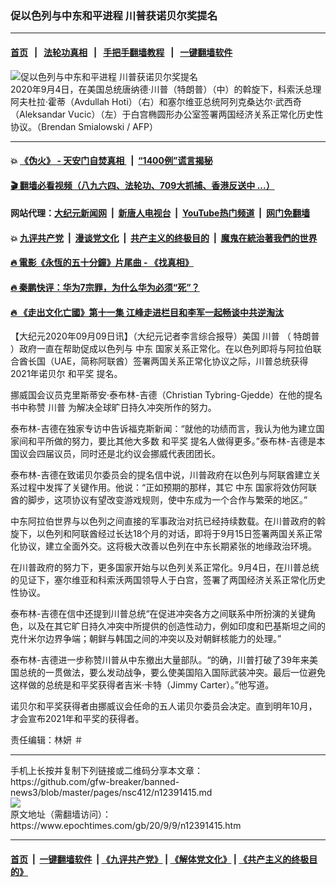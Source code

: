 ### 促以色列与中东和平进程 川普获诺贝尔奖提名
------------------------

#### [首页](https://github.com/gfw-breaker/banned-news3/blob/master/README.md) &nbsp;&nbsp;|&nbsp;&nbsp; [法轮功真相](https://github.com/begood0513/basic/blob/master/README.md)  &nbsp;&nbsp;|&nbsp;&nbsp; [手把手翻墙教程](https://github.com/gfw-breaker/guides/wiki)  &nbsp;&nbsp;|&nbsp;&nbsp; [一键翻墙软件](https://github.com/gfw-breaker/nogfw/blob/master/README.md)  



<div><img alt="促以色列与中东和平进程 川普获诺贝尔奖提名" class="attachment-djy_600_400 size-djy_600_400 wp-post-image" src="https://i.epochtimes.com/assets/uploads/2020/09/000_1WZ7YY-1-600x400.jpg"/>
<div class="caption">
 2020年9月4日，在美国总统唐纳德·川普（特朗普）（中）的斡旋下，科索沃总理阿夫杜拉·霍蒂（Avdullah Hoti）（右）和塞尔维亚总统阿列克桑达尔·武西奇（Aleksandar Vucic）（左）于白宫椭圆形办公室签署两国经济关系正常化历史性协议。（Brendan Smialowski / AFP）
</div></div><hr/>

#### 💥 [《伪火》 - 天安门自焚真相 ](http://141.164.51.119:10000/videos/blog/weihuo.html)&nbsp; |&nbsp; [“1400例”谎言揭秘  ](http://141.164.51.119:10000/videos/blog/jiexi1400.html)

#### [ 🎬  翻墙必看视频（八九六四、法轮功、709大抓捕、香港反送中 ...）](https://github.com/gfw-breaker/links/blob/master/banned.md)

#### 网站代理：[大纪元新闻网](http://167.172.10.89:10080/gb/) &nbsp;|&nbsp; [新唐人电视台](http://167.172.10.89:8808/gb/)  &nbsp;|&nbsp; [YouTube热门频道](http://158.247.203.241/youtube.html) &nbsp;|&nbsp; [网门免翻墙](http://158.247.203.241:11000/show.aspx?name=ogHome)

#### 💥 [九评共产党](http://141.164.51.119:10000/videos/res/jiuping/)&nbsp; |&nbsp; [漫谈党文化](http://141.164.51.119:10000/videos/res/mtdwh/)&nbsp; |&nbsp; [共产主义的终极目的](http://141.164.51.119:10000/videos/res/zjmd/)&nbsp; |&nbsp; [魔鬼在統治著我們的世界](http://141.164.51.119:10000/videos/res/TheSpecter/)  

#### [ 🔥  電影《永恆的五十分鐘》片尾曲 - 《找真相》](http://141.164.51.119:10000/videos/news/../legend/index.html)

#### [ 🔥  秦鹏快评：华为7宗罪，为什么华为必须“死”？](http://141.164.51.119:10000/videos/news/qp01.html)

#### [ 🔥  《走出文化亡國》第十一集 江峰走进栏目和李军一起畅谈中共逆淘汰](http://141.164.51.119:10000/videos/news/../res/zcwhwg/index.html)

<div><p>
 【大纪元2020年09月09日讯】（大纪元记者李言综合报导）美国
 <ok href="https://www.epochtimes.com/gb/tag/%E5%B7%9D%E6%99%AE.html">
  川普
 </ok>
 （
 <ok href="https://www.epochtimes.com/gb/tag/%E7%89%B9%E6%9C%97%E6%99%AE.html">
  特朗普
 </ok>
 ）政府一直在帮助促成以色列与
 <ok href="https://www.epochtimes.com/gb/tag/%E4%B8%AD%E4%B8%9C.html">
  中东
 </ok>
 国家关系正常化。在以色列即将与阿拉伯联合酋长国（UAE，简称阿联酋）签署两国关系正常化协议之际，川普总统获得2021年诺贝尔
 <ok href="https://www.epochtimes.com/gb/tag/%E5%92%8C%E5%B9%B3%E5%A5%96.html">
  和平奖
 </ok>
 提名。
</p>
<p>
 挪威国会议员克里斯蒂安·泰布林-吉德（Christian Tybring-Gjedde）在他的提名书中称赞
 <ok href="https://www.epochtimes.com/gb/tag/%E5%B7%9D%E6%99%AE.html">
  川普
 </ok>
 为解决全球旷日持久冲突所作的努力。
</p>
<p>
 泰布林-吉德在独家专访中告诉福克斯新闻：“就他的功绩而言，我认为他为建立国家间和平所做的努力，要比其他大多数
 <ok href="https://www.epochtimes.com/gb/tag/%E5%92%8C%E5%B9%B3%E5%A5%96.html">
  和平奖
 </ok>
 提名人做得更多。”泰布林-吉德是本国议会四届议员，同时还是北约议会挪威代表团团长。
</p>
<p>
 泰布林-吉德在致诺贝尔委员会的提名信中说，川普政府在以色列与阿联酋建立关系过程中发挥了关键作用。他说：“正如预期的那样，其它
 <ok href="https://www.epochtimes.com/gb/tag/%E4%B8%AD%E4%B8%9C.html">
  中东
 </ok>
 国家将效仿阿联酋的脚步，这项协议有望改变游戏规则，使中东成为一个合作与繁荣的地区。”
</p>
<p>
 中东阿拉伯世界与以色列之间直接的军事政治对抗已经持续数载。在川普政府的斡旋下，以色列和阿联酋经过长达18个月的对话，即将于9月15日签署两国关系正常化协议，建立全面外交。这将极大改善以色列在中东长期紧张的地缘政治环境。
</p>
<p>
 在川普政府的努力下，更多国家开始与以色列关系正常化。9月4日，在川普总统的见证下，塞尔维亚和科索沃两国领导人于白宫，签署了两国经济关系正常化历史性协议。
</p>
<p>
 泰布林-吉德在信中还提到川普总统“在促进冲突各方之间联系中所扮演的关键角色，以及在其它旷日持久冲突中所提供的创造性动力，例如印度和巴基斯坦之间的克什米尔边界争端；朝鲜与韩国之间的冲突以及对朝鲜核能力的处理。”
</p>
<p>
 泰布林-吉德进一步称赞川普从中东撤出大量部队。“的确，川普打破了39年来美国总统的一贯做法，要么发动战争，要么使美国陷入国际武装冲突。最后一位避免这样做的总统是和平奖获得者吉米·卡特（Jimmy Carter）。”他写道。
</p>
<p>
 诺贝尔和平奖获得者由挪威议会任命的五人诺贝尔委员会决定。直到明年10月，才会宣布2021年和平奖的获得者。
</p>
<p>
 责任编辑：林妍 ＃
</p>
</div>
<hr/>
手机上长按并复制下列链接或二维码分享本文章：<br/>
https://github.com/gfw-breaker/banned-news3/blob/master/pages/nsc412/n12391415.md <br/>
<a href='https://github.com/gfw-breaker/banned-news3/blob/master/pages/nsc412/n12391415.md'><img src='https://github.com/gfw-breaker/banned-news3/blob/master/pages/nsc412/n12391415.md.png'/></a> <br/>
原文地址（需翻墙访问）：https://www.epochtimes.com/gb/20/9/9/n12391415.htm


------------------------
#### [首页](https://github.com/gfw-breaker/banned-news3/blob/master/README.md) &nbsp;|&nbsp; [一键翻墙软件](https://github.com/gfw-breaker/nogfw/blob/master/README.md) &nbsp;| [《九评共产党》](https://github.com/gfw-breaker/9ping.md/blob/master/README.md#九评之一评共产党是什么) | [《解体党文化》](https://github.com/gfw-breaker/jtdwh.md/blob/master/README.md) | [《共产主义的终极目的》](https://github.com/gfw-breaker/gczydzjmd.md/blob/master/README.md)


<img src='http://gfw-breaker.win/banned-news3/pages/nsc412/n12391415.md' width='0px' height='0px'/>